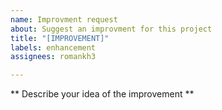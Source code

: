 ```yaml
---
name: Improvment request
about: Suggest an improvment for this project
title: "[IMPROVEMENT]"
labels: enhancement
assignees: romankh3

---
```


** Describe your idea of the improvement **
